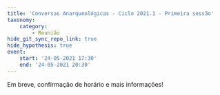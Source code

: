 ```yaml
---
title: 'Conversas Anarqueológicas - Ciclo 2021.1 - Primeira sessão'
taxonomy:
    category:
        - Reunião
hide_git_sync_repo_link: true
hide_hypothesis: true
event:
    start: '24-05-2021 17:30'
    end: '24-05-2021 20:30'
---
```


Em breve, confirmação de horário e mais informações!